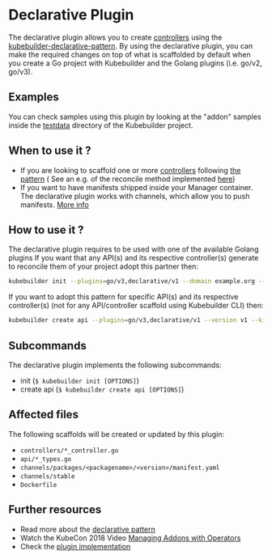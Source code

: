 # Declarative Plugin

The declarative plugin allows you to create [controllers][controller-runtime] using the [kubebuilder-declarative-pattern][kubebuilder-declarative-pattern]. 
By using the declarative plugin, you can make the required changes on top of what is scaffolded by default when you create a Go project with Kubebuilder and the Golang plugins (i.e. go/v2, go/v3). 

<aside class="note">
<h1>Examples</h1>

You can check samples using this plugin by looking at the "addon" samples inside the [testdata][testdata] directory of the Kubebuilder project.

</aside> 


## When to use it ?

- If you are looking to scaffold one or more [controllers][controller-runtime] following [the pattern][kubebuilder-declarative-pattern] ( See an e.g. of the reconcile method implemented [here][addon-v3-controller]) 
- If you want to have manifests shipped inside your Manager container. The declarative plugin works with channels, which allow you to push manifests. [More info][addon-channels-info]

## How to use it ?

The declarative plugin requires to be used with one of the available Golang plugins
If you want that any API(s) and its respective controller(s) generate to reconcile them of your project adopt this partner then:  

```sh
kubebuilder init --plugins=go/v3,declarative/v1 --domain example.org --repo example.org/guestbook-operator
```

If you want to adopt this pattern for specific API(s) and its respective controller(s) (not for any API/controller scaffold using Kubebuilder CLI) then:  

```sh
kubebuilder create api --plugins=go/v3,declarative/v1 --version v1 --kind Guestbook
```

## Subcommands

The declarative plugin implements the following subcommands:

* init (`$ kubebuilder init [OPTIONS]`)
* create api (`$ kubebuilder create api [OPTIONS]`)

## Affected files

The following scaffolds will be created or updated by this plugin:

* `controllers/*_controller.go`
* `api/*_types.go`
* `channels/packages/<packagename>/<version>/manifest.yaml`
* `channels/stable`
* `Dockerfile`

## Further resources

* Read more about the [declarative pattern][kubebuilder-declarative-pattern]
* Watch the KubeCon 2018 Video [Managing Addons with Operators][kubecon-video]
* Check the [plugin implementation][plugin-implementation]

[addon-channels-info]: https://github.com/kubernetes-sigs/kubebuilder-declarative-pattern/blob/master/docs/addon/walkthrough/README.md#adding-a-manifest
[controller-runtime]: https://github.com/kubernetes-sigs/controller-runtime
[kubebuilder-declarative-pattern]: https://github.com/kubernetes-sigs/kubebuilder-declarative-pattern
[testdata]: https://github.com/kubernetes-sigs/kubebuilder/tree/master/testdata/
[kubecon-video]: https://www.youtube.com/watch?v=LPejvfBR5_w
[plugin-implementation]: https://github.com/kubernetes-sigs/kubebuilder/tree/master/pkg/plugins/golang/declarative
[addon-v3-controller]: https://github.com/kubernetes-sigs/kubebuilder/tree/master/testdata/project-v3-addon-and-grafana
